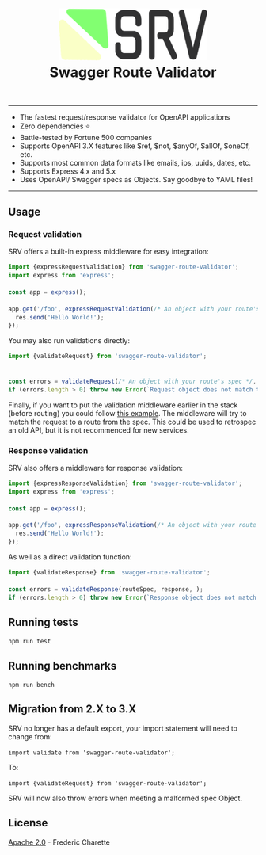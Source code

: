 <h1 align="center">
  <a title="Swagger Route Validator" href="https://github.com/fed135/swagger-route-validator">
    <img alt="logo" width="300px" src="./srv.png" />
    <br/>
  </a>
  Swagger Route Validator
</h1>
<br/>

---

- The fastest request/response validator for OpenAPI applications
- Zero dependencies :star:
- Battle-tested by Fortune 500 companies
- Supports OpenAPI 3.X features like $ref, $not, $anyOf, $allOf, $oneOf, etc.
- Supports most common data formats like emails, ips, uuids, dates, etc.
- Supports Express 4.x and 5.x
- Uses OpenAPI/ Swagger specs as Objects. Say goodbye to YAML files!

---

## Usage

### Request validation

SRV offers a built-in express middleware for easy integration:

```javascript
import {expressRequestValidation} from 'swagger-route-validator';
import express from 'express';

const app = express();

app.get('/foo', expressRequestValidation(/* An object with your route's spec */), (req, res, next) => {
  res.send('Hello World!');
});

```

You may also run validations directly:

```javascript
import {validateRequest} from 'swagger-route-validator';


const errors = validateRequest(/* An object with your route's spec */, req);
if (errors.length > 0) throw new Error(`Request object does not match the specification for this route: ${JSON.stringify(errors)}`);

```

Finally, if you want to put the validation middleware earlier in the stack (before routing) you could follow [this example](https://gist.github.com/fed135/7a45eab6510a78a5d514fae9a5cb6734). The middleware will try to match the request to a route from the spec. This could be used to retrospec an old API, but it is not recommenced for new services.


### Response validation

SRV also offers a middleware for response validation:

```javascript
import {expressResponseValidation} from 'swagger-route-validator';
import express from 'express';

const app = express();

app.get('/foo', expressResponseValidation(/* An object with your route's spec */), (req, res, next) => {
  res.send('Hello World!');
});

```

As well as a direct validation function:

```javascript
import {validateResponse} from 'swagger-route-validator';

const errors = validateResponse(routeSpec, response, );
if (errors.length > 0) throw new Error(`Response object does not match the specification for this route: ${JSON.stringify(errors)}`);

```

## Running tests

```
npm run test
```

## Running benchmarks

```
npm run bench
```

## Migration from 2.X to 3.X

SRV no longer has a default export, your import statement will need to change from:

`import validate from 'swagger-route-validator';`

To:

`import {validateRequest} from 'swagger-route-validator';`

SRV will now also throw errors when meeting a malformed spec Object.

## License

[Apache 2.0](./LICENSE) - Frederic Charette
